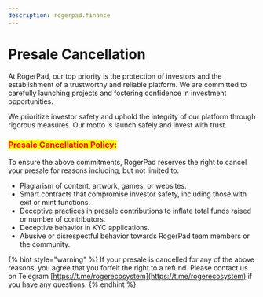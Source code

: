 ```yaml
---
description: rogerpad.finance
---
```


# Presale Cancellation

At RogerPad, our top priority is the protection of investors and the establishment of a trustworthy and reliable platform. We are committed to carefully launching projects and fostering confidence in investment opportunities.

&#x20;We prioritize investor safety and uphold the integrity of our platform through rigorous measures. Our motto is launch safely and invest with trust.

### <mark style="color:red;">Presale Cancellation Policy:</mark>

To ensure the above commitments, RogerPad reserves the right to cancel your presale for reasons including, but not limited to:

* Plagiarism of content, artwork, games, or websites.
* Smart contracts that compromise investor safety, including those with exit or mint functions.
* Deceptive practices in presale contributions to inflate total funds raised or number of contributors.
* Deceptive behavior in KYC applications.
* Abusive or disrespectful behavior towards RogerPad team members or the community.

{% hint style="warning" %}
If your presale is cancelled for any of the above reasons, you agree that you forfeit the right to a refund. Please contact us on Telegram [https://t.me/rogerecosystem](https://t.me/rogerecosystem) if you have any questions.
{% endhint %}
